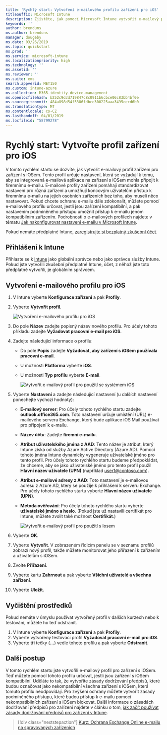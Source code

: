 ```yaml
---
title: 'Rychlý start: Vytvoření e-mailového profilu zařízení pro iOS'
titleSuffix: Microsoft Intune
description: Zjistěte, jak pomocí Microsoft Intune vytvořit e-mailový profil zařízení, aby se zařízení s iOSem mohla bezpečně připojovat k firemnímu e-mailu.
keywords: ''
author: brenduns
ms.author: brenduns
manager: dougeby
ms.date: 03/26/2019
ms.topic: quickstart
ms.prod: ''
ms.service: microsoft-intune
ms.localizationpriority: high
ms.technology: ''
ms.assetid: ''
ms.reviewer: ''
ms.suite: ems
search.appverid: MET150
ms.custom: intune-azure
ms.collection: M365-identity-device-management
ms.openlocfilehash: b252c9d3d719847c8c0911b6cbce06c83bb4bf0e
ms.sourcegitcommit: 484a898d54f5386fdbce300225aaa3495cecd6b0
ms.translationtype: MT
ms.contentlocale: cs-CZ
ms.lasthandoff: 04/01/2019
ms.locfileid: "58799278"
---
```

# <a name="quickstart-create-an-email-device-profile-for-ios"></a>Rychlý start: Vytvořte profil zařízení pro iOS

V tomto rychlém startu se dozvíte, jak vytvořit e-mailový profil zařízení pro zařízení s iOSem. Tento profil určuje nastavení, která se vyžadují k tomu, aby se integrovaná e-mailová aplikace na zařízení s iOSem mohla připojit k firemnímu e-mailu. E-mailové profily zařízení pomáhají standardizovat nastavení pro různá zařízení a umožňují koncovým uživatelům přístup k firemnímu e-mailu na jejich osobních zařízeních bez toho, aby museli něco nastavovat. Pokud chcete ochranu e-mailu dále zdokonalit, můžete pomocí e-mailového profilu určovat, jestli jsou zařízení kompatibilní, a pak nastavením podmíněného přístupu umožnit přístup k e-mailu jenom kompatibilním zařízením. Podrobnosti o e-mailových profilech najdete v tématu [Jak nakonfigurovat nastavení e-mailu v Microsoft Intune](email-settings-configure.md).

Pokud nemáte předplatné Intune, [zaregistrujte si bezplatný zkušební účet](free-trial-sign-up.md).

## <a name="sign-in-to-intune"></a>Přihlášení k Intune

Přihlaste se k [Intune](https://aka.ms/intuneportal) jako globální správce nebo jako správce služby Intune. Pokud jste vytvořili zkušební předplatné Intune, účet, z něhož jste toto předplatné vytvořili, je globálním správcem.

## <a name="create-an-ios-email-profile"></a>Vytvoření e-mailového profilu pro iOS
1. V Intune vyberte **Konfigurace zařízení** a pak **Profily**.
2. Vyberte **Vytvořit profil**.
   
   ![Vytvoření e-mailového profilu pro iOS](media/quickstart-email-profile/ios-create-profile.png)

3. Do pole **Název** zadejte popisný název nového profilu. Pro účely tohoto příkladu zadejte **Vyžadovat pracovní e-mail pro iOS**.
4. Zadejte následující informace o profilu:
   - Do pole **Popis** zadejte **Vyžadovat, aby zařízení s iOSem používala pracovní e-mail**.
   - U možnosti **Platforma** vyberte **iOS**.
   - U možnosti **Typ profilu** vyberte **E-mail**.
    
     ![Vytvořit e-mailový profil pro použití se systémem iOS](media/quickstart-email-profile/ios-email-profile-name.png)

5. Vyberte **Nastavení** a zadejte následující nastavení (u dalších nastavení ponechejte výchozí hodnoty):
   - **E-mailový server**: Pro účely tohoto rychlého startu zadejte **outlook.office365.com**. Toto nastavení určuje umístění (URL) e-mailového serveru Exchange, který bude aplikace iOS Mail používat pro připojení k e-mailu.
   - **Název účtu**: Zadejte **firemní e-mailu**.
   - **Atribut uživatelského jména z AAD**: Tento název je atribut, který Intune získá od služby Azure Active Directory (Azure AD). Pomocí tohoto jména Intune dynamicky vygeneruje uživatelské jméno pro tento profil. Pro účely tohoto rychlého startu budeme předpokládat, že chceme, aby se jako uživatelské jméno pro tento profil použil **Hlavní název uživatele (UPN)** (například user1@contoso.com).
   - **Atribut e-mailové adresy z AAD**: Toto nastavení je e-mailovou adresu z Azure AD, který se použije k přihlášení k serveru Exchange. Pro účely tohoto rychlého startu vyberte **Hlavní název uživatele (UPN)**.
   - **Metoda ověřování**: Pro účely tohoto rychlého startu vyberte **uživatelské jméno a heslo**. (Pokud jste už nastavili certifikát pro Intune, můžete zvolit také možnost **Certifikát**.)
    
     ![Vytvořit e-mailový profil pro použití s Iosem](media/quickstart-email-profile/ios-email-profile.png)

6. Vyberte **OK**.
7. Vyberte **Vytvořit**. V zobrazeném řídicím panelu se v seznamu profilů zobrazí nový profil, takže můžete monitorovat jeho přiřazení k zařízením a uživatelům s iOSem.
8. Zvolte **Přiřazení**.
9. Vyberte kartu **Zahrnout** a pak vyberte **Všichni uživatelé a všechna zařízení**. 
10. Vyberte **Uložit**.

## <a name="clean-up-resources"></a>Vyčištění prostředků
Pokud nemáte v úmyslu používat vytvořený profil v dalších kurzech nebo k testování, můžete ho teď odstranit.
1. V Intune vyberte **Konfigurace zařízení** a pak **Profily**.
2. Vyberte vytvořený testovací profil **Vyžadovat pracovní e-mail pro iOS**.
3. Vyberte tři tečky (**...**) vedle tohoto profilu a pak vyberte **Odstranit**.

## <a name="next-steps"></a>Další postup

V tomto rychlém startu jste vytvořili e-mailový profil pro zařízení s iOSem. Teď můžete pomocí tohoto profilu určovat, jestli jsou zařízení s iOSem kompatibilní. Uděláte to tak, že vytvoříte zásady dodržování předpisů, které budou označovat jako nekompatibilní všechna zařízení s iOSem, která tomuto profilu neodpovídají. Pro zvýšení ochrany můžete vytvořit zásady podmíněného přístupu, které budou přístup k e-mailu pomocí nekompatibilních zařízení s iOSem blokovat. Další informace o zásadách dodržování předpisů pro zařízení najdete v článku o tom, [jak začít používat zásady dodržování předpisů pro zařízení v Intune](device-compliance-get-started.md).

> [!div class="nextstepaction"]
> [Kurz: Ochrana Exchange Online e-mailu na spravovaných zařízeních](tutorial-protect-email-on-enrolled-devices.md)
